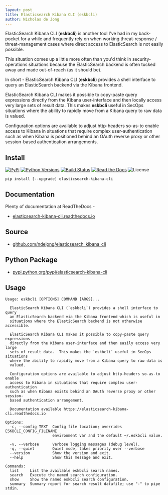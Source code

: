 ```yaml
---
layout: post
title: Elasticsearch Kibana CLI (eskbcli)
author: Nicholas de Jong
---
```


ElasticSearch Kibana CLI (**eskbcli**) is another tool I've had in my back-pocket for a while 
and frequently rely on when working threat-response / threat-management cases where direct access 
to ElasticSearch is not easily possible.

This situation comes up a little more often than you'd think in security-operations situations 
because the ElasticSearch backend is often tucked away and made out-of-reach (as it should be).

In short - ElasticSearch Kibana CLI (**eskbcli**) provides a shell interface to query an ElasticSearch
backend via the Kibana frontend.

ElasticSearch Kibana CLI makes it possible to copy-paste query expressions directly from the Kibana 
user-interface and then locally access very large sets of result data.  This makes **eskbcli** useful 
in SecOps situations where the ability to rapidly move from a Kibana query to raw data is valued.

Configuration options are available to adjust http-headers so-as-to enable access to Kibana in 
situations that require complex user-authentication such as when Kibana is positioned behind an
OAuth reverse proxy or other session-based authentication arrangements.

## Install
[![PyPi](https://img.shields.io/pypi/v/elasticsearch-kibana-cli.svg)](https://pypi.python.org/pypi/elasticsearch-kibana-cli/)
[![Python Versions](https://img.shields.io/pypi/pyversions/elasticsearch-kibana-cli.svg)](https://github.com/ndejong/elasticsearch_kibana_cli/)
[![Build Status](https://github.com/ndejong/elasticsearch_kibana_cli/actions/workflows/build-tests.yml/badge.svg)](https://github.com/ndejong/elasticsearch_kibana_cli/actions/workflows/build-tests.yml)
[![Read the Docs](https://img.shields.io/readthedocs/elasticsearch-kibana-cli)](https://elasticsearch-kibana-cli.readthedocs.io)
![License](https://img.shields.io/github/license/ndejong/elasticsearch_kibana_cli.svg)

```shell
pip install [--upgrade] elasticsearch-kibana-cli
```

## Documentation
Plenty of documentation at ReadTheDocs -
* [elasticsearch-kibana-cli.readthedocs.io](https://elasticsearch-kibana-cli.readthedocs.io)

## Source
 * [github.com/ndejong/elasticsearch_kibana_cli](https://github.com/ndejong/elasticsearch_kibana_cli)

## Python Package
 * [pypi.python.org/pypi/elasticsearch-kibana-cli](https://pypi.python.org/pypi/elasticsearch-kibana-cli/)

## Usage 
```shell
Usage: eskbcli [OPTIONS] COMMAND [ARGS]...

  ElasticSearch Kibana CLI (`eskbcli`) provides a shell interface to query
  an ElasticSearch backend via the Kibana frontend which is useful in
  situations where the ElasticSearch backend is not otherwise accessible.

  ElasticSearch Kibana CLI makes it possible to copy-paste query expressions
  directly from the Kibana user-interface and then easily access very large
  sets of result data.  This makes the `eskbcli` useful in SecOps situations
  where the ability to rapidly move from a Kibana query to raw data is
  valued.

  Configuration options are available to adjust http-headers so-as-to enable
  access to Kibana in situations that require complex user-authentication
  such as when Kibana exists behind an OAuth reverse proxy or other session-
  based authentication arrangement.

  Documentation available https://elasticsearch-kibana-cli.readthedocs.io

Options:
  -c, --config TEXT  Config file location; overrides ESKBCLI_CONFIG_FILENAME
                     environment var and the default ~/.eskbcli value.

  -v, --verbose      Verbose logging messages (debug level).
  -q, --quiet        Quiet mode, takes priority over --verbose
  --version          Show the version and exit.
  --help             Show this message and exit.

Commands:
  list     List the available eskbcli search names.
  search   Execute the named search configuration.
  show     Show the named eskbcli search configuration.
  summary  Summary report for search result datafile; use "-" to pipe stdin.
```
